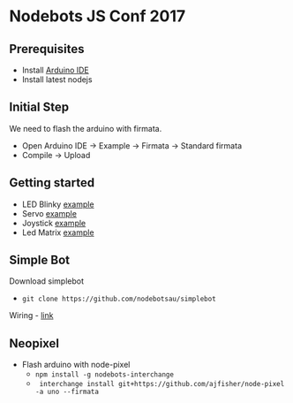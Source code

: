 # Nodebots JS Conf 2017

## Prerequisites

-   Install [Arduino IDE](https://www.arduino.cc/en/Main/Software)
-   Install latest nodejs

## Initial Step
We need to flash the arduino with firmata.
- Open Arduino IDE -> Example -> Firmata -> Standard firmata
- Compile -> Upload

## Getting started

-   LED Blinky [example](http://johnny-five.io/examples/led-blink/)
-   Servo [example](http://johnny-five.io/examples/servo/)
-   Joystick [example](http://johnny-five.io/examples/joystick/)
-   Led Matrix [example](http://johnny-five.io/examples/led-matrix/)


## Simple Bot

Download simplebot
-   ``` git clone https://github.com/nodebotsau/simplebot ```

Wiring - [link](https://github.com/nodebotsau/simplebot/blob/master/examples/wiring/basic_wiring_bb.png)

## Neopixel
- Flash arduino with node-pixel
    -   ``` npm install -g nodebots-interchange ``` 
    -   ``` interchange install git+https://github.com/ajfisher/node-pixel -a uno --firmata```






